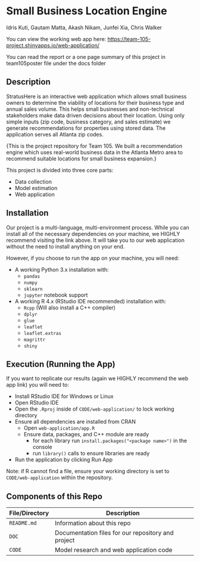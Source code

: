 # Small Business Location Engine

Idris Kuti, Gautam Matta, Akash Nikam, Junfei Xia, Chris Walker

You can view the working web app here:
https://team-105-project.shinyapps.io/web-application/

You can read the report or a one page summary of this project in team105poster file under the docs folder



## Description

StratusHere is an interactive web application which allows small business owners to determine the viability of locations for their business type and annual sales volume. This helps small businesses and non-technical stakeholders make data driven decisions about their location.
Using only simple inputs (zip code, business category, and sales estimate) we generate recommendations for properties using stored data. The application serves all Atlanta zip codes.


{This is the project repository for Team 105. We built a recommendation engine
which uses real-world business data in the Atlanta Metro area to recommend
suitable locations for small business expansion.}

This project is divided into three core parts:
* Data collection
* Model estimation
* Web application

## Installation

Our project is a multi-language, multi-environment process. While you can
install all of the necessary dependencies on your machine, we HIGHLY recommend
visiting the link above. It will take you to our web application without the
need to install anything on your end.

However, if you choose to run the app on your machine, you will need:
* A working Python 3.x installation with:
  * `pandas`
  * `numpy`
  * `sklearn`
  * `jupyter` notebook support
* A working R 4.x (RStudio IDE recommended) installation with:
  * `Rcpp` (Will also install a C++ compiler)
  * `dplyr`
  * `glue`
  * `leaflet`
  * `leaflet.extras`
  * `magrittr`
  * `shiny`

## Execution (Running the App)

If you want to replicate our results (again we HIGHLY recommend the web app
link) you will need to:
* Install RStudio IDE for Windows or Linux
* Open RStudio IDE
* Open the `.Rproj` inside of `CODE/web-application/` to lock working directory
* Ensure all dependencies are installed from CRAN
  * Open `web-application/app.R` 
  * Ensure data, packages, and C++ module are ready
    * for each library run `install.packages("<package name>")` in the console
    * run `library()` calls to ensure libraries are ready
* Run the application by clicking Run App

Note: if R cannot find a file, ensure your working directory is set to
`CODE/web-application` within the repository.

## Components of this Repo

| File/Directory | Description |
| -------------- | ----------- |
| `README.md` | Information about this repo |
| `DOC` | Documentation files for our repository and project |
| `CODE` | Model research and web application code |
